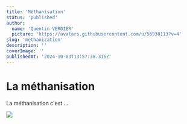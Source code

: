 ```yaml
---
title: 'Méthanisation'
status: 'published'
author:
  name: 'Quentin VERDIER'
  picture: 'https://avatars.githubusercontent.com/u/56938113?v=4'
slug: 'methanization'
description: ''
coverImage: ''
publishedAt: '2024-10-03T13:57:38.315Z'
---
```


# La méthanisation

La méthanisation c'est ...

![](https://encrypted-tbn0.gstatic.com/images?q=tbn:ANd9GcS3DKAtU-NgOC8IBzU8eyh0Pdss8WbGmiKTEw&s)